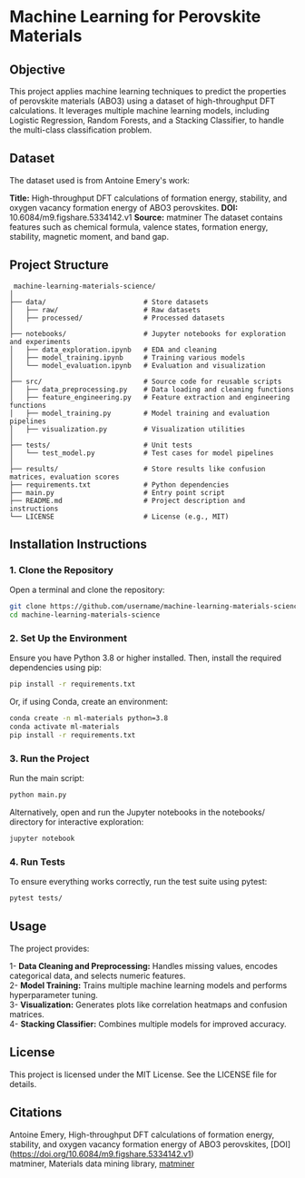# Machine Learning for Perovskite Materials

## Objective
This project applies machine learning techniques to predict the properties of perovskite materials (ABO3) using a dataset of high-throughput DFT calculations. It leverages multiple machine learning models, including Logistic Regression, Random Forests, and a Stacking Classifier, to handle the multi-class classification problem.

## Dataset
The dataset used is from Antoine Emery's work:

**Title:** High-throughput DFT calculations of formation energy, stability, and oxygen vacancy formation energy of ABO3 perovskites.
**DOI:** 10.6084/m9.figshare.5334142.v1
**Source:** matminer
The dataset contains features such as chemical formula, valence states, formation energy, stability, magnetic moment, and band gap.

 ## Project Structure
```
 machine-learning-materials-science/    
│
├── data/                        # Store datasets    
│   ├── raw/                     # Raw datasets    
│   ├── processed/               # Processed datasets    
│             
├── notebooks/                   # Jupyter notebooks for exploration and experiments    
│   ├── data_exploration.ipynb   # EDA and cleaning    
│   ├── model_training.ipynb     # Training various models    
│   └── model_evaluation.ipynb   # Evaluation and visualization   
│           
├── src/                         # Source code for reusable scripts    
│   ├── data_preprocessing.py    # Data loading and cleaning functions    
│   ├── feature_engineering.py   # Feature extraction and engineering functions    
│   ├── model_training.py        # Model training and evaluation pipelines   
│   ├── visualization.py         # Visualization utilities    
│            
├── tests/                       # Unit tests   
│   └── test_model.py            # Test cases for model pipelines    
│            
├── results/                     # Store results like confusion matrices, evaluation scores    
├── requirements.txt             # Python dependencies   
├── main.py                      # Entry point script   
├── README.md                    # Project description and instructions   
└── LICENSE                      # License (e.g., MIT)     
```
## Installation Instructions

### 1. Clone the Repository
Open a terminal and clone the repository:
```bash
git clone https://github.com/username/machine-learning-materials-science.git    
cd machine-learning-materials-science    
```
### 2. Set Up the Environment
Ensure you have Python 3.8 or higher installed. Then, install the required dependencies using pip:
```bash 
pip install -r requirements.txt
```
Or, if using Conda, create an environment:

```bash
conda create -n ml-materials python=3.8
conda activate ml-materials
pip install -r requirements.txt
```
### 3. Run the Project
Run the main script:
```bash
python main.py
```
Alternatively, open and run the Jupyter notebooks in the notebooks/ directory for interactive exploration:
```bash
jupyter notebook
```
### 4. Run Tests
To ensure everything works correctly, run the test suite using pytest:

```bash
pytest tests/
```
## Usage
The project provides:

1- **Data Cleaning and Preprocessing:** Handles missing values, encodes categorical data, and selects numeric features.    
2- **Model Training:** Trains multiple machine learning models and performs hyperparameter tuning.    
3- **Visualization:** Generates plots like correlation heatmaps and confusion matrices.    
4- **Stacking Classifier:** Combines multiple models for improved accuracy.    

## License
This project is licensed under the MIT License. See the LICENSE file for details.

## Citations
Antoine Emery, High-throughput DFT calculations of formation energy, stability, and oxygen vacancy formation energy of ABO3 perovskites, [DOI] (https://doi.org/10.6084/m9.figshare.5334142.v1)      
matminer, Materials data mining library, [matminer](https://hackingmaterials.lbl.gov/matminer/)  
